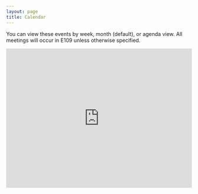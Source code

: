 ```yaml
---
layout: page
title: Calendar
---
```

You can view these events by week, month (default), or agenda view. All meetings will occur in E109 unless otherwise specified.

<style>
.responsiveCal {
position: relative; padding-bottom: 75%; height: 0; overflow: hidden;
}
 
.responsiveCal iframe {
position: absolute; top:0; left: 0; width: 100%; height: 100%;
}

@media all and (min-width: 768px) {
    .deskContent {display:block;}
    .phoneContent {display:none;}
}

@media all and (max-width: 767px) {
    .deskContent {display:none;}
    .phoneContent {display:block;}
}
</style>
<div class="responsiveCal">
<div class="deskContent"><iframe src="https://calendar.google.com/calendar/embed?src=c_0qkqrhj7qvm7jocnp61bjl9cs4%40group.calendar.google.com&ctz=America%2FNew_York" style="border: 0" width="800" height="600" frameborder="0" scrolling="no"></iframe>
  </div>
<div class="phoneContent"><iframe src="https://calendar.google.com/calendar/embed?src=c_0qkqrhj7qvm7jocnp61bjl9cs4%40group.calendar.google.com&ctz=America%2FNew_York" style="border: 0" width="280" height="500" frameborder="0" scrolling="no"></iframe></div></div>